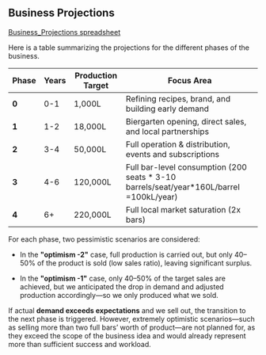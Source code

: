 ## Business Projections
[Business_Projections spreadsheet](https://docs.google.com/spreadsheets/d/1i1qvkoGsZDia1ozenOaS76aTAC3JZTy28vB54YDQDlE/edit?usp=sharing)

Here is a table summarizing the projections for the different phases of the business.


| Phase  | Years  | Production Target | Focus Area |
|--------|--------|-----------------|----------------|
| **0**  | 0-1    | 1,000L | Refining recipes, brand, and building early demand |
| **1**  | 1-2    | 18,000L | Biergarten opening, direct sales, and local partnerships |
| **2**  | 3-4    | 50,000L | Full operation & distribution, events and subscriptions |
| **3**  | 4-6    | 120,000L |  Full bar-level consumption (200 seats * 3-10 barrels/seat/year*160L/barrel =100kL/year) |
| **4**  | 6+     | 220,000L | Full local market saturation (2x bars) |


For each phase, two pessimistic scenarios are considered:

- In the **"optimism -2"** case, full production is carried out, but only 40–50% of the product is sold (low sales ratio), leaving significant surplus.

- In the **"optimism -1"** case, only 40–50% of the target sales are achieved, but we anticipated the drop in demand and adjusted production accordingly—so we only produced what we sold.

If actual **demand exceeds expectations** and we sell out, the transition to the next phase is triggered. However, extremely optimistic scenarios—such as selling more than two full bars’ worth of product—are not planned for, as they exceed the scope of the business idea and would already represent more than sufficient success and workload.
